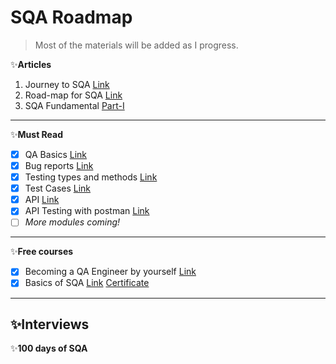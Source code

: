 # SQA Roadmap
> Most of the materials will be added as I progress.


✨**Articles** 
1. Journey to SQA [Link](https://web.archive.org/web/20220612193417/https://www.linkedin.com/pulse/ongoing-journey-software-quality-assurancesqa-sarowar-alam-saidi/)
2. Road-map for SQA [Link](https://web.archive.org/web/20220612193600/https://www.linkedin.com/pulse/road-map-become-sqa-base-sarowar-alam-saidi/)
3. SQA Fundamental [Part-I](https://web.archive.org/web/20220612193748/https://www.linkedin.com/pulse/sqa-fundamental-part-i-sarowar-alam-saidi/)
---

✨**Must Read**
- [X] QA Basics [Link](https://web.archive.org/web/20220611182316/https://codemify.com/qabasics)
- [X] Bug reports [Link](https://web.archive.org/web/20220611182330/https://codemify.com/bugreports)
- [X] Testing types and methods [Link](https://web.archive.org/web/20220611183307/https://codemify.com/testingtypes)
- [X] Test Cases [Link](https://web.archive.org/web/20220611183312/https://codemify.com/testcases)
- [X] API [Link](https://web.archive.org/web/20220612163638/https://codemify.com/whatisapi)
- [X] API Testing with postman [Link](https://web.archive.org/web/20220612164147/https://codemify.com/api_test_postman)
- [ ] _More modules coming!_
---

✨**Free courses**
- [X] Becoming a QA Engineer by yourself [Link](https://www.youtube.com/watch?v=4kkvkOAFPI0)
- [X] Basics of SQA [Link](https://www.mygreatlearning.com/academy/courses/5444842/43771#?utm_source=share_with_friends) [Certificate](https://olympus1.mygreatlearning.com/course_certificate/IQMVYWVU)
---
✨**Interviews**
---
✨**100 days of SQA**